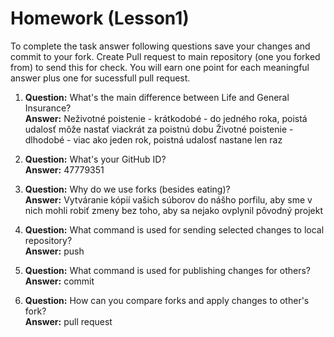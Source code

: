 # Homework (Lesson1)
To complete the task answer following questions save your changes and commit to your fork. Create Pull request to main repository (one you forked from) to send this for check. You will earn one point for each meaningful answer plus one for sucessfull pull request.

1. **Question:** What's the main difference between Life and General Insurance?  
   **Answer:** Neživotné poistenie - krátkodobé - do jedného roka, poistá udalosť môže nastať viackrát za poistnú dobu
               Životné poistenie - dlhodobé - viac ako jeden rok, poistná udalosť nastane len raz

2. **Question:** What's your GitHub ID?  
   **Answer:** 47779351

3. **Question:** Why do we use forks (besides eating)?  
   **Answer:** Vytváranie kópií vašich súborov do nášho porfilu, aby sme v nich mohli robiť zmeny bez toho, aby sa nejako ovplynil pôvodný                projekt

4. **Question:** What command is used for sending selected changes to local repository?  
   **Answer:** push

5. **Question:** What command is used for publishing changes for others?  
   **Answer:** commit

6. **Question:** How can you compare forks and apply changes to other's fork?  
   **Answer:** pull request
